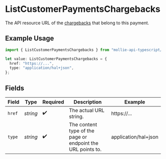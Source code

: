 # ListCustomerPaymentsChargebacks

The API resource URL of the [chargebacks](list-payment-chargebacks) that belong to this payment.

## Example Usage

```typescript
import { ListCustomerPaymentsChargebacks } from "mollie-api-typescript/models/operations";

let value: ListCustomerPaymentsChargebacks = {
  href: "https://...",
  type: "application/hal+json",
};
```

## Fields

| Field                                                       | Type                                                        | Required                                                    | Description                                                 | Example                                                     |
| ----------------------------------------------------------- | ----------------------------------------------------------- | ----------------------------------------------------------- | ----------------------------------------------------------- | ----------------------------------------------------------- |
| `href`                                                      | *string*                                                    | :heavy_check_mark:                                          | The actual URL string.                                      | https://...                                                 |
| `type`                                                      | *string*                                                    | :heavy_check_mark:                                          | The content type of the page or endpoint the URL points to. | application/hal+json                                        |